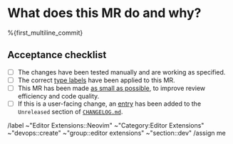 # What does this MR do and why?

<!--
Describe in detail what your merge request does and why.

Please keep this description updated with any discussion that takes place so
that reviewers can understand your intent. Keeping the description updated is
especially important if they didn't participate in the discussion.
-->

%{first_multiline_commit}

## Acceptance checklist

- [ ] The changes have been tested manually and are working as specified.
- [ ] The correct [type labels](https://handbook.gitlab.com/handbook/engineering/metrics/#work-type-classification) have been applied to this MR.
- [ ] This MR has been made [as small as possible](https://docs.gitlab.com/ee/development/contributing/merge_request_workflow.html#keep-it-simple), to improve review efficiency and code quality.
- [ ] If this is a user-facing change, an [entry](https://keepachangelog.com/en/) has been added to the `Unreleased` section of [`CHANGELOG.md`](../../CHANGELOG.md).

/label ~"Editor Extensions::Neovim" ~"Category:Editor Extensions" ~"devops::create" ~"group::editor extensions" ~"section::dev"
/assign me
